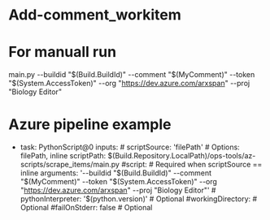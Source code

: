 # Add-comment_workitem
# For manuall run
main.py --buildid "$(Build.BuildId)" --comment "$(MyComment)" --token "$(System.AccessToken)" --org "https://dev.azure.com/arxspan" --proj "Biology Editor"

# Azure pipeline example
- task: PythonScript@0
        inputs:
          # scriptSource: 'filePath' # Options: filePath, inline
          scriptPath: $(Build.Repository.LocalPath)/ops-tools/az-scripts/scrape_items/main.py  
          #script: # Required when scriptSource == inline
          arguments: '--buildid "$(Build.BuildId)" --comment "$(MyComment)" --token "$(System.AccessToken)" --org "https://dev.azure.com/arxspan" --proj "Biology Editor"'
          # pythonInterpreter: '$(python.version)' # Optional
          #workingDirectory: # Optional
          #failOnStderr: false # Optional
